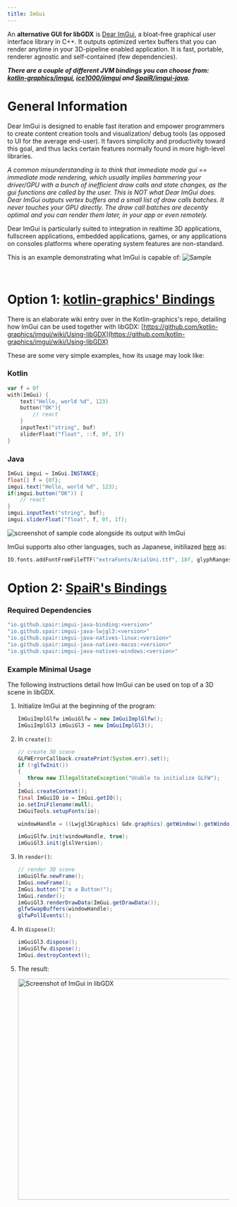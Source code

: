 ```yaml
---
title: ImGui
---
```

An **alternative GUI for libGDX** is [Dear ImGui](https://github.com/ocornut/imgui), a bloat-free graphical user interface library in C++. It outputs optimized vertex buffers that you can render anytime in your 3D-pipeline enabled application. It is fast, portable, renderer agnostic and self-contained (few dependencies).

_**There are a couple of different JVM bindings you can choose from: [kotlin-graphics/imgui](https://github.com/kotlin-graphics/imgui), [ice1000/jimgui](https://github.com/ice1000/jimgui) and [SpaiR/imgui-java](https://github.com/SpaiR/imgui-java).**_

# General Information

Dear ImGui is designed to enable fast iteration and empower programmers to create content creation tools and visualization/ debug tools (as opposed to UI for the average end-user). It favors simplicity and productivity toward this goal, and thus lacks certain features normally found in more high-level libraries.

_A common misunderstanding is to think that immediate mode gui == immediate mode rendering, which usually implies hammering your driver/GPU with a bunch of inefficient draw calls and state changes, as the gui functions are called by the user. This is NOT what Dear ImGui does. Dear ImGui outputs vertex buffers and a small list of draw calls batches. It never touches your GPU directly. The draw call batches are decently optimal and you can render them later, in your app or even remotely._

Dear ImGui is particularly suited to integration in realtime 3D applications, fullscreen applications, embedded applications, games, or any applications on consoles platforms where operating system features are non-standard.

This is an example demonstrating what ImGui is capable of:
![Sample](https://cloud.githubusercontent.com/assets/8225057/20628927/33e14cac-b329-11e6-80f6-9524e93b048a.png)

<br/>

# Option 1: [kotlin-graphics' Bindings](https://github.com/kotlin-graphics/imgui)

There is an elaborate wiki entry over in the Kotlin-graphics's repo, detailing how ImGui can be used together with libGDX: [https://github.com/kotlin-graphics/imgui/wiki/Using-libGDX](https://github.com/kotlin-graphics/imgui/wiki/Using-libGDX)

These are some very simple examples, how its usage may look like: 

### Kotlin
```kotlin
var f = 0f
with(ImGui) {
    text("Hello, world %d", 123)
    button("OK"){
        // react
    }
    inputText("string", buf)
    sliderFloat("float", ::f, 0f, 1f)
}
```

### Java
```java
ImGui imgui = ImGui.INSTANCE;
float[] f = {0f};
imgui.text("Hello, world %d", 123);
if(imgui.button("OK")) {
    // react
}
imgui.inputText("string", buf);
imgui.sliderFloat("float", f, 0f, 1f);
```

![screenshot of sample code alongside its output with ImGui](http://i.imgur.com/KOhZQTu.png)

ImGui supports also other languages, such as Japanese, initiliazed [here](https://github.com/pakoito/imgui/blob/master/src/test/kotlin/imgui/gl/test%20lwjgl.kt#L79) as:

```kotlin
IO.fonts.addFontFromFileTTF("extraFonts/ArialUni.ttf", 18f, glyphRanges = IO.fonts.glyphRangesJapanese)!!
```

# Option 2: [SpaiR's Bindings](https://github.com/SpaiR/imgui-java)
### Required Dependencies
```groovy
"io.github.spair:imgui-java-binding:<version>"
"io.github.spair:imgui-java-lwjgl3:<version>"
"io.github.spair:imgui-java-natives-linux:<version>"
"io.github.spair:imgui-java-natives-macos:<version>"
"io.github.spair:imgui-java-natives-windows:<version>"
```

### Example Minimal Usage
The following instructions detail how ImGui can be used on top of a 3D scene in libGDX.

1. Initialize ImGui at the beginning of the program:

   ```java
   ImGuiImplGlfw imGuiGlfw = new ImGuiImplGlfw();
   ImGuiImplGl3 imGuiGl3 = new ImGuiImplGl3();
   ```

2. In `create()`:

   ```java
   // create 3D scene
   GLFWErrorCallback.createPrint(System.err).set();
   if (!glfwInit())
   {
      throw new IllegalStateException("Unable to initialize GLFW");
   }
   ImGui.createContext();
   final ImGuiIO io = ImGui.getIO();
   io.setIniFilename(null);
   ImGuiTools.setupFonts(io);
   
   windowHandle = ((Lwjgl3Graphics) Gdx.graphics).getWindow().getWindowHandle();
   
   imGuiGlfw.init(windowHandle, true);
   imGuiGl3.init(glslVersion);
   ```

3. In `render()`:

   ```java
   // render 3D scene
   imGuiGlfw.newFrame();
   ImGui.newFrame();
   ImGui.button("I'm a Button!");
   ImGui.render();
   imGuiGl3.renderDrawData(ImGui.getDrawData());
   glfwSwapBuffers(windowHandle);
   glfwPollEvents();
   ```

4. In `dispose()`:

   ```java
   imGuiGl3.dispose();
   imGuiGlfw.dispose();
   ImGui.destroyContext();
   ```

5. The result:

   <img src="https://i.imgur.com/cnfOMDR.png" alt="Screenshot of ImGui in libGDX" width="500"/>
